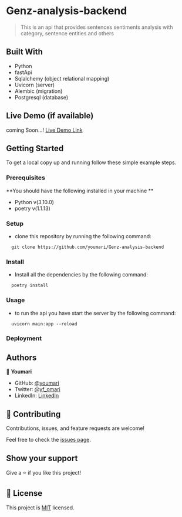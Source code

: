 # Genz-analysis-backend


> This is an api that provides sentences sentiments analysis with category, sentence entities and others

## Built With

- Python
- fastApi
- Sqlalchemy (object relational mapping)
- Uvicorn (server)
- Alembic (migration)
- Postgresql (database)

## Live Demo (if available)
coming Soon...!
[Live Demo Link](https://livedemo.com)


## Getting Started

To get a local copy up and running follow these simple example steps.

### Prerequisites
**You should have the following installed in your machine **
- Python v(3.10.0)
- poetry v(1.1.13)

### Setup
- clone this repository by running the following command: 
```Shell
  git clone https://github.com/youmari/Genz-analysis-backend

```

### Install
- Install all the dependencies by the following command:
```Shell
  poetry install
```

### Usage
- to run the api you have start the server by the following command: 
```Shell
  uvicorn main:app --reload
```

### Deployment



## Authors

👤 **Youmari**

- GitHub: [@youmari](https://github.com/youmari)
- Twitter: [@yf_omari](https://twitter.com/yf_omari)
- LinkedIn: [LinkedIn](https://www.linkedin.com/in/yassine-omari-945114190/)

## 🤝 Contributing

Contributions, issues, and feature requests are welcome!

Feel free to check the [issues page](../../issues/).

## Show your support

Give a ⭐️ if you like this project!


## 📝 License

This project is [MIT](./MIT.md) licensed.